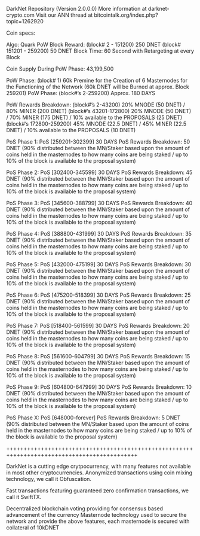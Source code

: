 DarkNet Repository (Version 2.0.0.0)
More information at darknet-crypto.com
Visit our ANN thread at bitcointalk.org/index.php?topic=1262920

Coin specs:

Algo:  Quark
PoW Block Reward:  (block# 2 - 151200) 250 DNET (block# 151201 - 259200) 50 DNET
Block Time:  60 Second with Retargeting at every Block

Coin Supply During PoW Phase:  43,199,500



PoW Phase:  (block# 1) 60k Premine for the Creation of 6 Masternodes for the Functioning of the Network
            (60k DNET will be Burned at approx. Block 259201)
PoW Phase:  (block#’s 2-259200) Approx. 180 DAYS



PoW Rewards Breakdown:  (block#’s 2-43200) 20% MNODE (50 DNET) / 80% MINER (200 DNET)
                        (block#’s 43201-172800) 20% MNODE (50 DNET) / 70% MINER (175 DNET) / 10% available to the PROPOSALS (25 DNET)
                        (block#’s 172800-259200) 45% MNODE (22.5 DNET) / 45% MINER (22.5 DNET) / 10% available to the PROPOSALS (10 DNET)



PoS Phase 1:  PoS [259201-302399] 30 DAYS
PoS Rewards Breakdown:  50 DNET (90% distributed between the MN/Staker based upon the amount of coins held in the                                  masternodes to how many coins are being staked / up to 10% of the block is available to the                                proposal system)


PoS Phase 2: PoS [302400-345599] 30 DAYS
PoS Rewards Breakdown:  45 DNET (90% distributed between the MN/Staker based upon the amount of coins held in the                                  masternodes to how many coins are being staked / up to 10% of the block is available to the                                proposal system)


PoS Phase 3: PoS [345600-388799] 30 DAYS
PoS Rewards Breakdown:  40 DNET (90% distributed between the MN/Staker based upon the amount of coins held in the                                  masternodes to how many coins are being staked / up to 10% of the block is available to the                                proposal system)


PoS Phase 4: PoS [388800-431999] 30 DAYS
PoS Rewards Breakdown:  35 DNET (90% distributed between the MN/Staker based upon the amount of coins held in the                                  masternodes to how many coins are being staked / up to 10% of the block is available to the                                proposal system)


PoS Phase 5: PoS [432000-475199] 30 DAYS
PoS Rewards Breakdown:  30 DNET (90% distributed between the MN/Staker based upon the amount of coins held in the                                  masternodes to how many coins are being staked / up to 10% of the block is available to the                                proposal system)


PoS Phase 6: PoS [475200-518399] 30 DAYS
PoS Rewards Breakdown:  25 DNET (90% distributed between the MN/Staker based upon the amount of coins held in the                                  masternodes to how many coins are being staked / up to 10% of the block is available to the                                proposal system)


PoS Phase 7: PoS [518400-561599] 30 DAYS
PoS Rewards Breakdown:  20 DNET (90% distributed between the MN/Staker based upon the amount of coins held in the                                  masternodes to how many coins are being staked / up to 10% of the block is available to the                                proposal system)


PoS Phase 8: PoS [561600-604799] 30 DAYS
PoS Rewards Breakdown:  15 DNET (90% distributed between the MN/Staker based upon the amount of coins held in the                                  masternodes to how many coins are being staked / up to 10% of the block is available to the                                proposal system)


PoS Phase 9: PoS [604800-647999] 30 DAYS
PoS Rewards Breakdown:  10 DNET (90% distributed between the MN/Staker based upon the amount of coins held in the                                  masternodes to how many coins are being staked / up to 10% of the block is available to the                                proposal system)


PoS Phase X: PoS [648000-forever] 
PoS Rewards Breakdown:  5 DNET (90% distributed between the MN/Staker based upon the amount of coins held in the                                   masternodes to how many coins are being staked / up to 10% of the block is available to the                                proposal system)

++++++++++++++++++++++++++++++++++++++++++++++++++++++++++++++++++++++++++++++++++++++++++++

DarkNet is a cutting edge crytpocurrency, with many features not available in most other cryptocurrencies. 
Anonymized transactions using coin mixing technology, we call it Obfuscation.

Fast transactions featuring guaranteed zero confirmation transactions, we call it SwiftTX.

Decentralized blockchain voting providing for consensus based advancement of the currency
Masternode technology used to secure the network and provide the above features, each masternode is secured with collateral of 10kDNET
